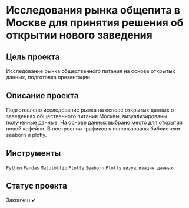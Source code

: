 # Исследования рынка общепита в Москве для принятия решения об открытии нового заведения

## Цель проекта
Исследование рынка общественного питания на основе открытых данных, подготовка презентации.

## Описание проекта
Подготовлено исследование рынка на основе открытых данных о заведениях общественного питания Москвы, визуализированы полученные данные. На основе данных выбрано место для открытия новой кофейни. В построении графиков я использованы библиотеки seaborn и plotly. 

## Инструменты
`Python` `Pandas` `Matplotlib` `Plotly` `Seaborn` `Plotly` `визуализация данных`

## Статус проекта
Закончен ✔
